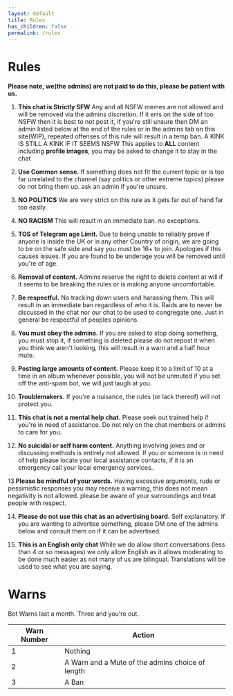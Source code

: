 ```yaml
---
layout: default
title: Rules
has_children: false
permalink: /rules
---
```


# Rules

**Please note, we(the admins) are not paid to do this, please be patient with us.**

1. **This chat is Strictly SFW**
Any and all NSFW memes are not allowed and will be removed via the admins discretion.
If it errs on the side of too NSFW then it is best to not post it, if you're still unsure then DM an admin listed below at the end of the rules or in the admins tab on this site(WIP), repeated offenses of this rule will result in a temp ban.
A KINK IS STILL A KINK IF IT SEEMS NSFW
This applies to **ALL** content including **profile images**, you may be asked to change it to stay in the chat

2. **Use Common sense.**
If something does not fit the current topic or is too far unrelated to the channel (say politics or other extreme topics) please do not bring them up. ask an admin if you're unsure.

3. **NO POLITICS**
We are very strict on this rule as it gets far out of hand far too easily. 

4. **NO RACISM**
This will result in an immediate ban. no exceptions.

5. **TOS of Telegram age Limit.**
Due to being unable to reliably prove if anyone is inside the UK or in any other Country of origin, we are going to be on the safe side and say you must be 16+ to join. Apologies if this causes issues.
If you are found to be underage you will be removed until you're of age.


6. **Removal of content.**
Admins reserve the right to delete content at will if it seems to be breaking the rules or is making anyone uncomfortable.

7. **Be respectful.**
No tracking down users and harassing them. This will result in an immediate ban regardless of who it is. 
Raids are to never be discussed in the chat nor our chat to be used to congregate one.
Just in general be respectful of peoples opinions. 

8. **You must obey the admins.**
If you are asked to stop doing something, you must stop it, if something is deleted please do not repost it when you think we aren't looking, this will result in a warn and a half hour mute.

9. **Posting large amounts of content.**
Please keep it to a limit of 10 at a time in an album whenever possible, you will not be unmuted if you set off the anti-spam bot, we will just laugh at you.

10. **Troublemakers.**
If you're a nuisance, the rules (or lack thereof) will not protect you.
 

11. **This chat is not a mental help chat.**
Please seek out trained help if you're in need of assistance. Do not rely on the chat members or admins to care for you.

12. **No suicidal or self harm content.**
Anything involving jokes and or discussing methods is entirely not allowed. If you or someone is in need of help please locate your local assistance contacts, if it is an emergency call your local emergency services..

13.**Please be mindful of your words.**
Having excessive arguments, rude or pessimistic responses you may receive a warning, this does not mean negativity is not allowed.
please be aware of your surroundings and treat people with respect.

14. **Please do not use this chat as an advertising board.**
Self explanatory. If you are wanting to advertise something, please DM one of the admins below and consult them on if it can be advertised.

15. **This is an English only chat**
While we do allow short conversations (less than 4 or so messages) we only allow English as it allows moderating to be done much easier as not many of us are bilingual. Translations will be used to see what you are saying. 

# Warns
Bot Warns last a month. Three and you're out.

| Warn Number | Action                                           |
|-------------|--------------------------------------------------|
| 1           | Nothing                                          |
| 2           | A Warn and a Mute of the admins choice of length |
| 3           | A Ban                                            |
